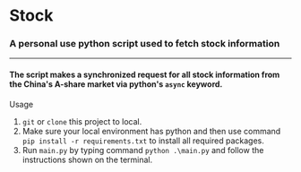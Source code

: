 # Stock
### A personal use python script used to fetch stock information
---
#### The script makes a synchronized request for all stock information from the China's A-share market via python's `async` keyword.  
Usage
1. `git` or `clone` this project to local.
2. Make sure your local environment has python and then use command `pip install -r requirements.txt` to install all required packages.
3. Run `main.py` by typing command `python .\main.py` and follow the instructions shown on the terminal.
